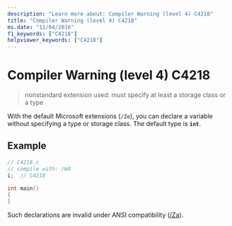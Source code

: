 ```yaml
---
description: "Learn more about: Compiler Warning (level 4) C4218"
title: "Compiler Warning (level 4) C4218"
ms.date: "11/04/2016"
f1_keywords: ["C4218"]
helpviewer_keywords: ["C4218"]
---
```

# Compiler Warning (level 4) C4218

> nonstandard extension used: must specify at least a storage class or a type

With the default Microsoft extensions (`/Ze`), you can declare a variable without specifying a type or storage class. The default type is **`int`**.

## Example

```cpp
// C4218.c
// compile with: /W4
i;  // C4218

int main()
{
}
```

Such declarations are invalid under ANSI compatibility ([/Za](../../build/reference/za-ze-disable-language-extensions.md)).
